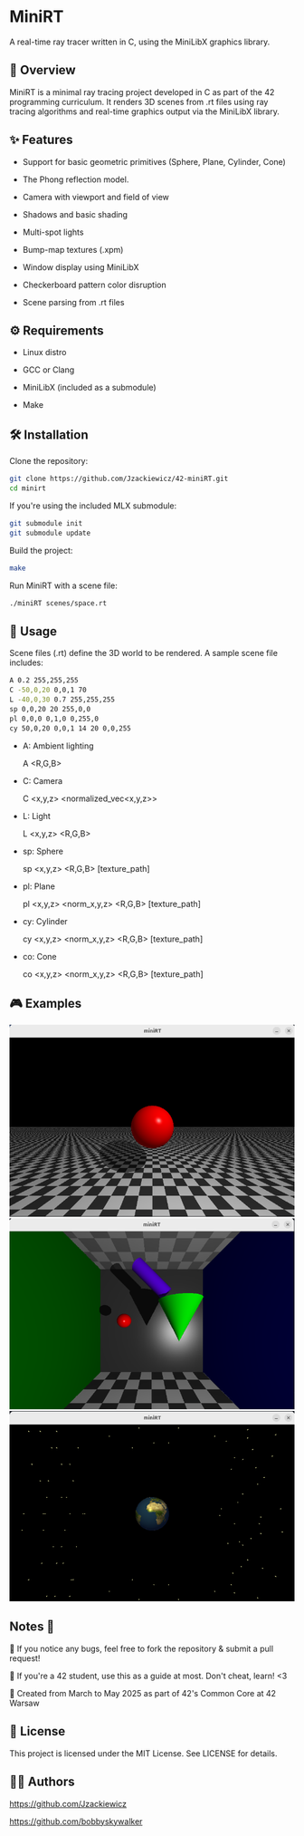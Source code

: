# MiniRT

A real-time ray tracer written in C, using the MiniLibX graphics library.

## 📖 Overview

MiniRT is a minimal ray tracing project developed in C as part of the 42 programming curriculum. It renders 3D scenes from .rt files using ray tracing algorithms and real-time graphics output via the MiniLibX library.

## ✨ Features

* Support for basic geometric primitives (Sphere, Plane, Cylinder, Cone)

* The Phong reflection model.

* Camera with viewport and field of view

* Shadows and basic shading

* Multi-spot lights

* Bump-map textures (.xpm)

* Window display using MiniLibX

* Checkerboard pattern color disruption

* Scene parsing from .rt files

## ⚙️ Requirements

- Linux distro

- GCC or Clang

- MiniLibX (included as a submodule)

- Make

## 🛠️ Installation

Clone the repository:

```bash
git clone https://github.com/Jzackiewicz/42-miniRT.git
cd minirt
```
If you're using the included MLX submodule:
```bash
git submodule init
git submodule update
```

Build the project:
```bash
make
```

Run MiniRT with a scene file:
```bash
./miniRT scenes/space.rt
```
## 🚀 Usage

Scene files (.rt) define the 3D world to be rendered. A sample scene file includes:
```bash
A 0.2 255,255,255
C -50,0,20 0,0,1 70
L -40,0,30 0.7 255,255,255
sp 0,0,20 20 255,0,0
pl 0,0,0 0,1,0 0,255,0
cy 50,0,20 0,0,1 14 20 0,0,255
```

* A: Ambient lighting

    A <ratio> <R,G,B>


* C: Camera
    
    C <x,y,z> <normalized_vec<x,y,z>> <FOV>


* L: Light
   
    L <x,y,z> <brightness> <R,G,B>


* sp: Sphere

    sp <x,y,z> <diameter> <R,G,B> <checkerboard> [texture_path]

* pl: Plane

    pl <x,y,z> <norm_x,y,z> <R,G,B> <checkerboard> [texture_path]

* cy: Cylinder

    cy <x,y,z> <norm_x,y,z> <diameter> <height> <R,G,B> <checkerboard>     [texture_path]

* co: Cone

    co <x,y,z> <norm_x,y,z> <diameter> <height> <R,G,B> <checkerboard>     [texture_path]


## 🎮 Examples
![Scene Preview 1](assets/ball.png)
![Scene Preview 2](assets/box.png)
![Scene Preview 3](assets/space.png)



## Notes 📌
👀 If you notice any bugs, feel free to fork the repository & submit a pull request!

📢 If you're a 42 student, use this as a guide at most. Don't cheat, learn! <3

📅 Created from March to May 2025 as part of 42's Common Core at 42 Warsaw

## 📄 License
This project is licensed under the MIT License. See LICENSE for details.

## 👨‍💻 Authors

https://github.com/Jzackiewicz

https://github.com/bobbyskywalker